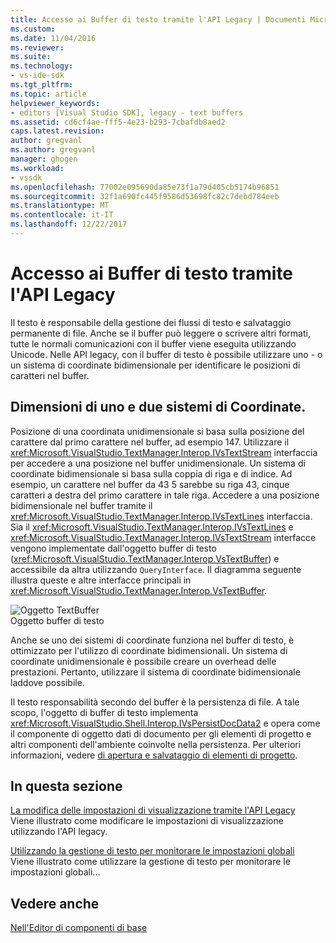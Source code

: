 ```yaml
---
title: Accesso ai Buffer di testo tramite l'API Legacy | Documenti Microsoft
ms.custom: 
ms.date: 11/04/2016
ms.reviewer: 
ms.suite: 
ms.technology:
- vs-ide-sdk
ms.tgt_pltfrm: 
ms.topic: article
helpviewer_keywords:
- editors [Visual Studio SDK], legacy - text buffers
ms.assetid: cd6cf4ae-fff5-4e23-b293-7cbafdb8aed2
caps.latest.revision: 
author: gregvanl
ms.author: gregvanl
manager: ghogen
ms.workload:
- vssdk
ms.openlocfilehash: 77002e095690da85e73f1a79d405cb5174b96851
ms.sourcegitcommit: 32f1a690fc445f9586d53698fc82c7debd784eeb
ms.translationtype: MT
ms.contentlocale: it-IT
ms.lasthandoff: 12/22/2017
---
```

# <a name="accessing-the-text-buffer-by-using-the-legacy-api"></a>Accesso ai Buffer di testo tramite l'API Legacy
Il testo è responsabile della gestione dei flussi di testo e salvataggio permanente di file. Anche se il buffer può leggere o scrivere altri formati, tutte le normali comunicazioni con il buffer viene eseguita utilizzando Unicode. Nelle API legacy, con il buffer di testo è possibile utilizzare uno - o un sistema di coordinate bidimensionale per identificare le posizioni di caratteri nel buffer.  
  
## <a name="one--and-two-dimension-coordinate-systems"></a>Dimensioni di uno e due sistemi di Coordinate.  
 Posizione di una coordinata unidimensionale si basa sulla posizione del carattere dal primo carattere nel buffer, ad esempio 147. Utilizzare il <xref:Microsoft.VisualStudio.TextManager.Interop.IVsTextStream> interfaccia per accedere a una posizione nel buffer unidimensionale. Un sistema di coordinate bidimensionale si basa sulla coppia di riga e di indice. Ad esempio, un carattere nel buffer da 43 5 sarebbe su riga 43, cinque caratteri a destra del primo carattere in tale riga. Accedere a una posizione bidimensionale nel buffer tramite il <xref:Microsoft.VisualStudio.TextManager.Interop.IVsTextLines> interfaccia. Sia il <xref:Microsoft.VisualStudio.TextManager.Interop.IVsTextLines> e <xref:Microsoft.VisualStudio.TextManager.Interop.IVsTextStream> interfacce vengono implementate dall'oggetto buffer di testo (<xref:Microsoft.VisualStudio.TextManager.Interop.VsTextBuffer>) e accessibile da altra utilizzando `QueryInterface`. Il diagramma seguente illustra queste e altre interfacce principali in <xref:Microsoft.VisualStudio.TextManager.Interop.VsTextBuffer>.  
  
 ![Oggetto TextBuffer](../extensibility/media/vstextbuffer.gif "vsTextBuffer")  
Oggetto buffer di testo  
  
 Anche se uno dei sistemi di coordinate funziona nel buffer di testo, è ottimizzato per l'utilizzo di coordinate bidimensionali. Un sistema di coordinate unidimensionale è possibile creare un overhead delle prestazioni. Pertanto, utilizzare il sistema di coordinate bidimensionale laddove possibile.  
  
 Il testo responsabilità secondo del buffer è la persistenza di file. A tale scopo, l'oggetto di buffer di testo implementa <xref:Microsoft.VisualStudio.Shell.Interop.IVsPersistDocData2> e opera come il componente di oggetto dati di documento per gli elementi di progetto e altri componenti dell'ambiente coinvolte nella persistenza. Per ulteriori informazioni, vedere [di apertura e salvataggio di elementi di progetto](../extensibility/internals/opening-and-saving-project-items.md).  
  
## <a name="in-this-section"></a>In questa sezione  
 [La modifica delle impostazioni di visualizzazione tramite l'API Legacy](../extensibility/changing-view-settings-by-using-the-legacy-api.md)  
 Viene illustrato come modificare le impostazioni di visualizzazione utilizzando l'API legacy.  
  
 [Utilizzando la gestione di testo per monitorare le impostazioni globali](../extensibility/using-the-text-manager-to-monitor-global-settings.md)  
 Viene illustrato come utilizzare la gestione di testo per monitorare le impostazioni globali...  
  
## <a name="see-also"></a>Vedere anche  
 [Nell'Editor di componenti di base](../extensibility/inside-the-core-editor.md)